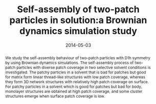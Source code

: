 ---
title: "Self-assembly of two-patch particles in solution:a Brownian dynamics simulation study"
authors:
- Yang Li
- You-Liang Zhu
- Yan-Chun Li
- Hu-Jun Qian
- Chia-Chung Sun
date: "2014-05-03"
doi: "10.1080/08927022.2013.819430"
publication_types: ["期刊文章"]
publication: "Molecular Simulation"
publication_short: "Molecular Simulation"
abstract: "<!--more-->
We study the self-assembly behaviour of two-patch particles  with D1h symmetry by using Brownian dynamics simulations. The  self-assembly process of two-patch particles with diverse patch coverage  in two selective solvent conditions is investigated. The patchy  particles in a solvent that is bad for patches but good for matrix form  linear thread-like structures with low patch coverage, whereas they form  3D network structures with relatively high patch coverage on surface.  For patchy particles in a solvent which is good for patches but bad for  body, monolayer structures are obtained at high patch coverage, and some  cluster structures emerge when surface patch coverage is low."
url_pdf: "http://www.tandfonline.com/doi/abs/10.1080/08927022.2013.819430"
---